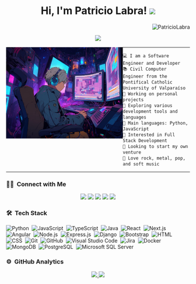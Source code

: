 <h1 align="center">
Hi, I'm Patricio Labra!
  <img src="https://media.giphy.com/media/hvRJCLFzcasrR4ia7z/giphy.gif" width="30"></h1>
  <img src="https://komarev.com/ghpvc/?username=PatricioLabra&label=Profile%20Views&color=0e75b6&style=flat" align='right' alt="PatricioLabra" />
<br/>

<!-- Typing SVG by DenverCoder1 - https://github.com/DenverCoder1/readme-typing-svg -->
<p align="center">
  <a href="https://github.com/DenverCoder1/readme-typing-svg"><img src="https://readme-typing-svg.herokuapp.com?lines=Software-Engineer;Full+Stack+Web+Developer;Freelancer;Always%20learning%20new%20things&center=true&width=380&height=45"></a>
</p>

<img align="left" src="https://github.com/PatricioLabra/PatricioLabra/blob/main/assets/anime-character.jpg" alt="generated for IA" width="320" height="250"/>
<hr>

```
💻 I am a Software Engineer and Developer
📚 Civil Computer Engineer from the Pontifical Catholic University of Valparaíso
🔭 Working on personal projects
🌱 Exploring various development tools and languages
🌟 Main languages: Python, JavaScript
🚩 Interested in Full Stack Development
🚀 Looking to start my own venture
🎵 Love rock, metal, pop, and soft music
```
<hr>

### 🤝🏻 &nbsp;Connect with Me
<p align="center">
<a href="https://www.patriciolabra.com"><img src="https://img.shields.io/badge/Portfolio-3423A6?style=flat&logo=Google-Chrome&logoColor=white"/></a>
<a href="https://www.linkedin.com/in/patricio-labra-verdugo"><img src="https://img.shields.io/badge/Linkedin-0077B5?style=flat&logo=Linkedin&logoColor=white"/></a>
<a href="mailto:patricio.labra827@gmail.com"><img src="https://img.shields.io/badge/Mail-D14836?style=flat&logo=Gmail&logoColor=white"/></a>
<a href="https://www.instagram.com/patricio.labra/"><img src="https://img.shields.io/badge/Instagram-E4405F?style=flat&logo=Instagram&logoColor=white"/></a>
<a href="https://www.facebook.com/patricioalejandro.labraverdugo"><img src="https://img.shields.io/badge/Facebook-1877F2?style=flat&logo=Facebook&logoColor=white"/></a>
</p>

### 🛠 &nbsp;Tech Stack
![Python](https://img.shields.io/badge/-Python-05122A?style=flat&logo=python)&nbsp;
![JavaScript](https://img.shields.io/badge/-JavaScript-05122A?style=flat&logo=javascript)&nbsp;
![TypeScript](https://img.shields.io/badge/-TypeScript-05122A?style=flat&logo=typescript&logoColor=white)&nbsp;
![Java](https://img.shields.io/badge/-Java-05122A?style=flat&logo=java&logoColor=FFA518)&nbsp;
![React](https://img.shields.io/badge/-React-05122A?style=flat&logo=react)&nbsp;
![Next.js](https://img.shields.io/badge/-Next.js-05122A?style=flat&logo=next.js&logoColor=white)&nbsp;
![Angular](https://img.shields.io/badge/-Angular-05122A?style=flat&logo=angular&logoColor=DD0031)&nbsp;
![Node.js](https://img.shields.io/badge/-Node.js-05122A?style=flat&logo=node.js)&nbsp;
![Express.js](https://img.shields.io/badge/-Express.js-05122A?style=flat&logo=express)&nbsp;
![Django](https://img.shields.io/badge/-Django-05122A?style=flat&logo=django&logoColor=092E20)&nbsp;
![Bootstrap](https://img.shields.io/badge/-Bootstrap-05122A?style=flat&logo=bootstrap&logoColor=563D7C)&nbsp;
![HTML](https://img.shields.io/badge/-HTML-05122A?style=flat&logo=html5)&nbsp;
![CSS](https://img.shields.io/badge/-CSS-05122A?style=flat&logo=css3&logoColor=1572B6)&nbsp;
![Git](https://img.shields.io/badge/-Git-05122A?style=flat&logo=git)&nbsp;
![GitHub](https://img.shields.io/badge/-GitHub-05122A?style=flat&logo=github)&nbsp;
![Visual Studio Code](https://img.shields.io/badge/-Visual%20Studio%20Code-05122A?style=flat&logo=visual-studio-code&logoColor=007ACC)&nbsp;
![Jira](https://img.shields.io/badge/-Jira-05122A?style=flat&logo=jira&logoColor=0A0FFF)&nbsp;
![Docker](https://img.shields.io/badge/-Docker-05122A?style=flat&logo=docker&logoColor=0db7ed)&nbsp;
![MongoDB](https://img.shields.io/badge/-MongoDB-05122A?style=flat&logo=mongodb&logoColor=4ea94b)&nbsp;
![PostgreSQL](https://img.shields.io/badge/-PostgreSQL-05122A?style=flat&logo=postgresql&logoColor=316192)&nbsp;
![Microsoft SQL Server](https://img.shields.io/badge/-Microsoft%20SQL%20Server-05122A?style=flat&logo=microsoft-sql-server&logoColor=CC2927)&nbsp;


### ⚙️ &nbsp;GitHub Analytics
<p align="center">
<a href="https://github.com/PatricioLabra">
  <img height="180em" src="https://github-readme-stats-eight-theta.vercel.app/api?username=PatricioLabra&show_icons=true&theme=algolia&include_all_commits=true&count_private=true"/>
  <img height="180em" src="https://github-readme-stats-eight-theta.vercel.app/api/top-langs/?username=PatricioLabra&layout=compact&langs_count=8&theme=algolia"/>
</a>
</p>

